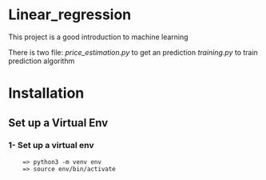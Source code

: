 # Linear_regression
This project is a good introduction to machine learning

There is two file: 
*price_estimation.py* to get an prediction 
*training.py* to train prediction algorithm

# Installation

## Set up a Virtual Env 

### 1- Set up a virtual env

 ```
     => python3 -m venv env 
     => source env/bin/activate 
```




